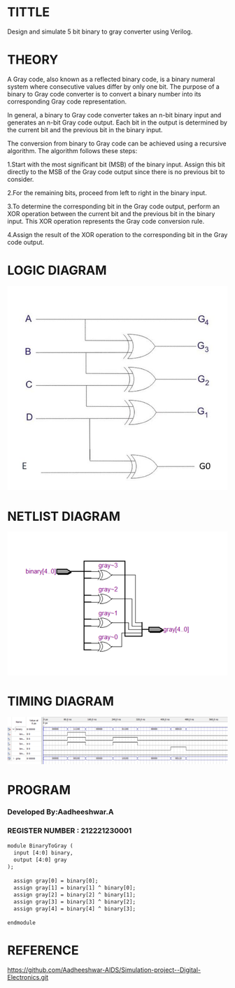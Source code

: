 # TITTLE 
Design and simulate 5 bit binary to gray converter using Verilog.
# THEORY

A Gray code, also known as a reflected binary code, is a binary numeral system where consecutive values differ by only one bit. The purpose of a binary to Gray code converter is to convert a binary number into its corresponding Gray code representation.

In general, a binary to Gray code converter takes an n-bit binary input and generates an n-bit Gray code output. Each bit in the output is determined by the current bit and the previous bit in the binary input.

The conversion from binary to Gray code can be achieved using a recursive algorithm. The algorithm follows these steps:

1.Start with the most significant bit (MSB) of the binary input. Assign this bit directly to the MSB of the Gray code output since there is no previous bit to consider.

2.For the remaining bits, proceed from left to right in the binary input.

3.To determine the corresponding bit in the Gray code output, perform an XOR operation between the current bit and the previous bit in the binary input. This XOR operation represents the Gray code conversion rule.

4.Assign the result of the XOR operation to the corresponding bit in the Gray code output.

# LOGIC DIAGRAM

![output](out3.jpg)

# NETLIST DIAGRAM

![output](out1.png)

# TIMING DIAGRAM

![output](out2.png)

# PROGRAM
### Developed By:Aadheeshwar.A
### REGISTER NUMBER : 212221230001
```
module BinaryToGray (
  input [4:0] binary,
  output [4:0] gray
);

  assign gray[0] = binary[0];
  assign gray[1] = binary[1] ^ binary[0];
  assign gray[2] = binary[2] ^ binary[1];
  assign gray[3] = binary[3] ^ binary[2];
  assign gray[4] = binary[4] ^ binary[3];

endmodule
```
# REFERENCE
https://github.com/Aadheeshwar-AIDS/Simulation-project--Digital-Electronics.git
